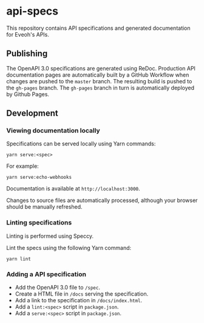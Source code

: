 # api-specs

This repository contains API specifications and generated documentation for Eveoh's APIs.

## Publishing

The OpenAPI 3.0 specifications are generated using ReDoc. 
Production API documentation pages are automatically built by a GitHub Workflow when changes are pushed to the `master` branch.
The resulting build is pushed to the `gh-pages` branch. 
The `gh-pages` branch in turn is automatically deployed by Github Pages.

## Development

### Viewing documentation locally

Specifications can be served locally using Yarn commands:

`yarn serve:<spec>`

For example:

`yarn serve:echo-webhooks`

Documentation is available at `http://localhost:3000`.

Changes to source files are automatically processed, although your browser should be manually refreshed.

### Linting specifications

Linting is performed using Speccy.

Lint the specs using the following Yarn command:

`yarn lint`

### Adding a API specification

- Add the OpenAPI 3.0 file to `/spec`.
- Create a HTML file in `/docs` serving the specification.
- Add a link to the specification in `/docs/index.html`. 
- Add a `lint:<spec>` script in `package.json`.
- Add a `serve:<spec>` script in `package.json`.
